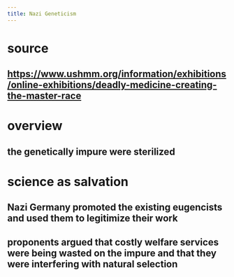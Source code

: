 ```yaml
---
title: Nazi Geneticism
---
```


# source

## <https://www.ushmm.org/information/exhibitions/online-exhibitions/deadly-medicine-creating-the-master-race>

# overview

## the genetically impure were sterilized

# science as salvation

## Nazi Germany promoted the existing eugencists and used them to legitimize their work

## proponents argued that costly welfare services were being wasted on the impure and that they were interfering with natural selection
